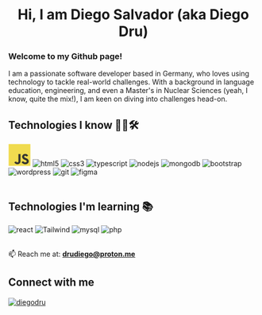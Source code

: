 <h1 align="center">Hi, I am Diego Salvador (aka Diego Dru)</h1>



### Welcome to my Github page!

I am a passionate software developer based in Germany, who loves using technology to tackle real-world challenges. With a background in language education, engineering, and even a Master's in Nuclear Sciences (yeah, I know, quite the mix!), I am keen on diving into challenges head-on.
<br>

## Technologies I know :technologist::hammer_and_wrench:

<div align="left">
  <img src="https://raw.githubusercontent.com/devicons/devicon/master/icons/javascript/javascript-original.svg" alt="javascript" width="45" height="45"/>
  <img src="https://cdn.jsdelivr.net/gh/devicons/devicon/icons/html5/html5-original.svg" alt="html5" width="45" height="45"/> 
  <img src="https://cdn.jsdelivr.net/gh/devicons/devicon/icons/css3/css3-original.svg" alt="css3" width="45" height="45"/>
  <img src="https://cdn.jsdelivr.net/gh/devicons/devicon/icons/typescript/typescript-plain.svg" alt="typescript" width="45" height="45" />
  <img src="https://cdn.jsdelivr.net/gh/devicons/devicon/icons/nodejs/nodejs-plain-wordmark.svg" alt="nodejs" width="45" height="45"/>
  <img src="https://www.vectorlogo.zone/logos/mongodb/mongodb-icon.svg" alt="mongodb" width="45" height="45"/> 
  <img src="https://cdn.jsdelivr.net/gh/devicons/devicon/icons/bootstrap/bootstrap-original.svg" alt="bootstrap" width="45" height="45"/>
  <img src="https://cdn.jsdelivr.net/gh/devicons/devicon/icons/wordpress/wordpress-plain-wordmark.svg" alt="wordpress" width="45" height="45" />
  <img src="https://www.vectorlogo.zone/logos/git-scm/git-scm-icon.svg" alt="git" width="45" height="45"/>
  <img src="https://www.vectorlogo.zone/logos/figma/figma-icon.svg" alt="figma" width="45" height="45"/>

</div>


<br>

## Technologies I'm learning :books:

<div align="left">
  <img src="https://cdn.jsdelivr.net/gh/devicons/devicon/icons/react/react-original.svg" alt="react" width="45" height="45"/>
  <img src="https://cdn.jsdelivr.net/gh/devicons/devicon/icons/tailwindcss/tailwindcss-plain.svg" alt="Tailwind" width="45" height="45" />
  <img src="https://www.vectorlogo.zone/logos/mysql/mysql-icon.svg" alt="mysql" width="45" height="45"/>
  <img src="https://cdn.jsdelivr.net/gh/devicons/devicon/icons/php/php-plain.svg" alt="php" width="45" height="45"/>

</div>

<br>

📫 Reach me at: **drudiego@proton.me**

## Connect with me
<div align="left"><a href="https://www.linkedin.com/in/diegodru" target="blank"><img align="center" src="https://raw.githubusercontent.com/rahuldkjain/github-profile-readme-generator/master/src/images/icons/Social/linked-in-alt.svg" alt="diegodru" height="30" width="40" /></a></div>

